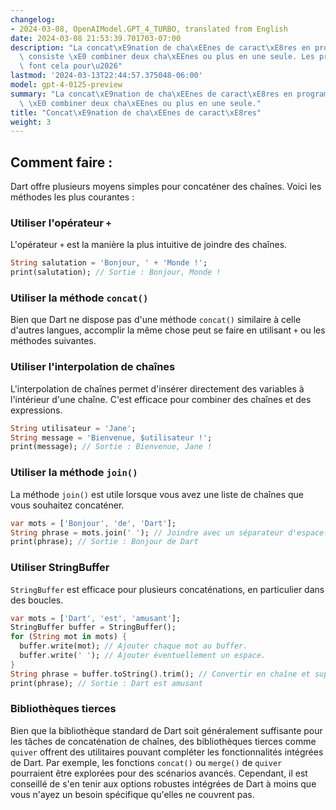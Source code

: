 ```yaml
---
changelog:
- 2024-03-08, OpenAIModel.GPT_4_TURBO, translated from English
date: 2024-03-08 21:53:39.701703-07:00
description: "La concat\xE9nation de cha\xEEnes de caract\xE8res en programmation\
  \ consiste \xE0 combiner deux cha\xEEnes ou plus en une seule. Les programmeurs\
  \ font cela pour\u2026"
lastmod: '2024-03-13T22:44:57.375048-06:00'
model: gpt-4-0125-preview
summary: "La concat\xE9nation de cha\xEEnes de caract\xE8res en programmation consiste\
  \ \xE0 combiner deux cha\xEEnes ou plus en une seule."
title: "Concat\xE9nation de cha\xEEnes de caract\xE8res"
weight: 3
---
```


## Comment faire :
Dart offre plusieurs moyens simples pour concaténer des chaînes. Voici les méthodes les plus courantes :

### Utiliser l'opérateur `+`
L'opérateur `+` est la manière la plus intuitive de joindre des chaînes.
```dart
String salutation = 'Bonjour, ' + 'Monde !';
print(salutation); // Sortie : Bonjour, Monde !
```

### Utiliser la méthode `concat()`
Bien que Dart ne dispose pas d'une méthode `concat()` similaire à celle d'autres langues, accomplir la même chose peut se faire en utilisant `+` ou les méthodes suivantes.

### Utiliser l'interpolation de chaînes
L'interpolation de chaînes permet d'insérer directement des variables à l'intérieur d'une chaîne. C'est efficace pour combiner des chaînes et des expressions.
```dart
String utilisateur = 'Jane';
String message = 'Bienvenue, $utilisateur !';
print(message); // Sortie : Bienvenue, Jane !
```

### Utiliser la méthode `join()`
La méthode `join()` est utile lorsque vous avez une liste de chaînes que vous souhaitez concaténer.
```dart
var mots = ['Bonjour', 'de', 'Dart'];
String phrase = mots.join(' '); // Joindre avec un séparateur d'espace.
print(phrase); // Sortie : Bonjour de Dart
```

### Utiliser StringBuffer
`StringBuffer` est efficace pour plusieurs concaténations, en particulier dans des boucles.
```dart
var mots = ['Dart', 'est', 'amusant'];
StringBuffer buffer = StringBuffer();
for (String mot in mots) {
  buffer.write(mot); // Ajouter chaque mot au buffer.
  buffer.write(' '); // Ajouter éventuellement un espace.
}
String phrase = buffer.toString().trim(); // Convertir en chaîne et supprimer l'espace final.
print(phrase); // Sortie : Dart est amusant
```

### Bibliothèques tierces
Bien que la bibliothèque standard de Dart soit généralement suffisante pour les tâches de concaténation de chaînes, des bibliothèques tierces comme `quiver` offrent des utilitaires pouvant compléter les fonctionnalités intégrées de Dart. Par exemple, les fonctions `concat()` ou `merge()` de `quiver` pourraient être explorées pour des scénarios avancés. Cependant, il est conseillé de s'en tenir aux options robustes intégrées de Dart à moins que vous n'ayez un besoin spécifique qu'elles ne couvrent pas.
